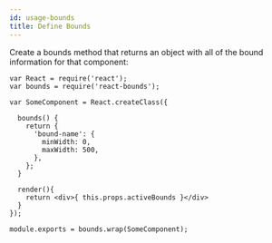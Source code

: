 ```yaml
---
id: usage-bounds
title: Define Bounds
---
```

Create a bounds method that returns an object with all of the bound information for that component:
```
var React = require('react');
var bounds = require('react-bounds');

var SomeComponent = React.createClass({

  bounds() {
    return {
      'bound-name': {
        minWidth: 0,
        maxWidth: 500,
      },
    };
  }

  render(){
    return <div>{ this.props.activeBounds }</div>
  }
});

module.exports = bounds.wrap(SomeComponent);
```
